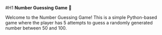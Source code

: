 #H1 **Number Guessing Game** 🎯

Welcome to the Number Guessing Game! This is a simple Python-based game where the player has 5 attempts to guess a randomly generated number between 50 and 100.
